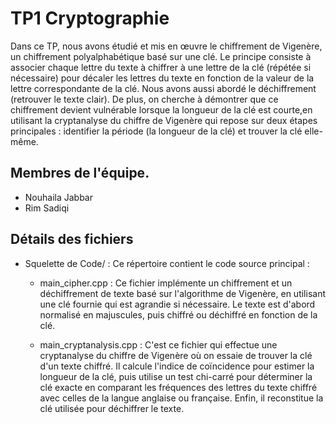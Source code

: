 # TP1 Cryptographie

Dans ce TP, nous avons étudié et mis en œuvre le chiffrement de Vigenère, un chiffrement polyalphabétique basé sur une clé. Le principe consiste à associer chaque lettre du texte à chiffrer à une lettre de la clé (répétée si nécessaire) pour décaler les lettres du texte en fonction de la valeur de la lettre correspondante de la clé. Nous avons aussi abordé le déchiffrement (retrouver le texte clair). De plus, on cherche à démontrer que ce chiffrement devient vulnérable lorsque la longueur de la clé est courte,en utilisant la cryptanalyse du chiffre de Vigenère qui repose sur deux étapes principales : identifier la période (la longueur de la clé) et trouver la clé elle-même. 

## Membres de l'équipe.

 + Nouhaila Jabbar
 + Rim Sadiqi

## Détails des fichiers

* Squelette de Code/ : Ce répertoire contient le code source principal :

     + main_cipher.cpp : Ce fichier implémente un chiffrement et un déchiffrement de texte basé sur l'algorithme de Vigenère, en utilisant une clé fournie qui est agrandie si nécessaire. Le texte est d'abord normalisé en majuscules, puis chiffré ou déchiffré en fonction de la clé.
 
     + main_cryptanalysis.cpp : C'est ce fichier qui effectue une cryptanalyse du chiffre de Vigenère où on essaie de trouver la clé d'un texte chiffré. Il calcule l'indice de coïncidence pour estimer la longueur de la clé, puis utilise un test chi-carré pour déterminer la clé exacte en comparant les fréquences des lettres du texte chiffré avec celles de la langue anglaise ou française. Enfin, il reconstitue la clé utilisée pour déchiffrer le texte.
 



